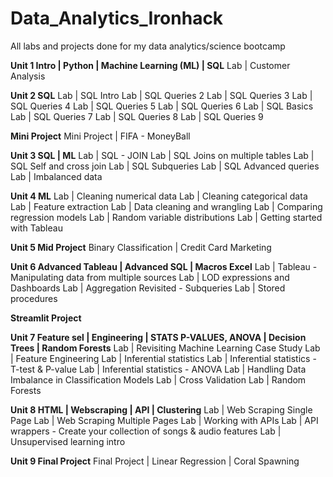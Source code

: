 # Data_Analytics_Ironhack
All labs and projects done for my data analytics/science bootcamp


**Unit 1 Intro | Python | Machine Learning (ML) | SQL**
Lab | Customer Analysis

**Unit 2 SQL**
Lab | SQL Intro
Lab | SQL Queries 2
Lab | SQL Queries 3
Lab | SQL Queries 4
Lab | SQL Queries 5
Lab | SQL Queries 6
Lab | SQL Basics
Lab | SQL Queries 7
Lab | SQL Queries 8
Lab | SQL Queries 9

**Mini Project**
Mini Project | FIFA - MoneyBall

**Unit 3 SQL | ML**
Lab | SQL - JOIN
Lab | SQL Joins on multiple tables
Lab | SQL Self and cross join
Lab | SQL Subqueries
Lab | SQL Advanced queries
Lab | Imbalanced data

**Unit 4 ML**
Lab | Cleaning numerical data
Lab | Cleaning categorical data
Lab | Feature extraction
Lab | Data cleaning and wrangling
Lab | Comparing regression models
Lab | Random variable distributions
Lab | Getting started with Tableau

**Unit 5 Mid Project**
Binary Classification | Credit Card Marketing

**Unit 6 Advanced Tableau | Advanced SQL | Macros Excel**
Lab | Tableau - Manipulating data from multiple sources
Lab | LOD expressions and Dashboards
Lab | Aggregation Revisited - Subqueries
Lab | Stored procedures

**Streamlit Project**

**Unit 7 Feature sel | Engineering | STATS P-VALUES, ANOVA | Decision Trees | Random Forests**
Lab | Revisiting Machine Learning Case Study
Lab | Feature Engineering
Lab | Inferential statistics
Lab | Inferential statistics - T-test & P-value
Lab | Inferential statistics - ANOVA
Lab | Handling Data Imbalance in Classification Models
Lab | Cross Validation
Lab | Random Forests

**Unit 8 HTML | Webscraping | API | Clustering**
Lab | Web Scraping Single Page
Lab | Web Scraping Multiple Pages
Lab | Working with APIs
Lab | API wrappers - Create your collection of songs & audio features
Lab | Unsupervised learning intro

**Unit 9 Final Project**
Final Project | Linear Regression | Coral Spawning
